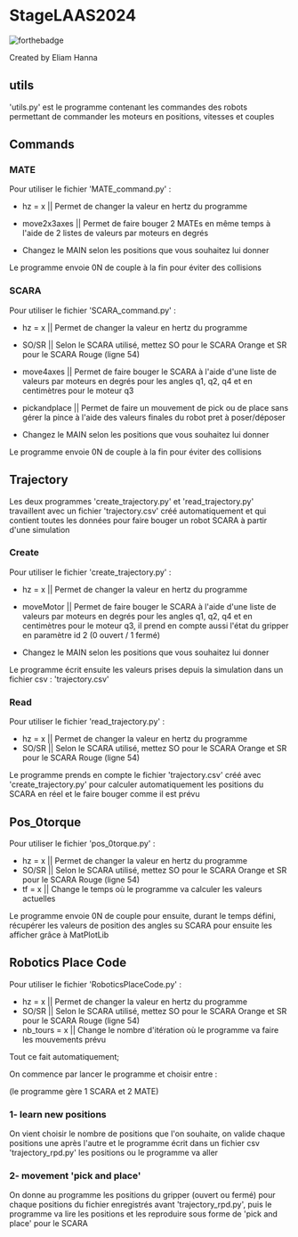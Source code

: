 # StageLAAS2024
![forthebadge](https://forthebadge.com/images/badges/made-with-python.svg)

Created by Eliam Hanna

## utils
'utils.py' est le programme contenant les commandes des robots permettant de commander les moteurs en positions, vitesses et couples

## Commands
### MATE
Pour utiliser le fichier 'MATE_command.py' :
- hz = x || Permet de changer la valeur en hertz du programme
- move2x3axes || Permet de faire bouger 2 MATEs en même temps à l'aide de 2 listes de valeurs par moteurs en degrés

- Changez le MAIN selon les positions que vous souhaitez lui donner

Le programme envoie 0N de couple à la fin pour éviter des collisions

### SCARA
Pour utiliser le fichier 'SCARA_command.py' :
- hz = x || Permet de changer la valeur en hertz du programme
- SO/SR || Selon le SCARA utilisé, mettez SO pour le SCARA Orange et SR pour le SCARA Rouge (ligne 54)
- move4axes || Permet de faire bouger le SCARA  à l'aide d'une liste de valeurs par moteurs en degrés pour les angles q1, q2, q4 et en centimètres pour le moteur q3
- pickandplace || Permet de faire un mouvement de pick ou de place sans gérer la pince à l'aide des valeurs finales du robot pret à poser/déposer

- Changez le MAIN selon les positions que vous souhaitez lui donner

Le programme envoie 0N de couple à la fin pour éviter des collisions

## Trajectory
Les deux programmes 'create_trajectory.py' et 'read_trajectory.py' travaillent avec un fichier 'trajectory.csv' créé automatiquement et qui contient toutes les données pour faire bouger un robot SCARA à partir d'une simulation
### Create
Pour utiliser le fichier 'create_trajectory.py' :
- hz = x || Permet de changer la valeur en hertz du programme
- moveMotor || Permet de faire bouger le SCARA  à l'aide d'une liste de valeurs par moteurs en degrés pour les angles q1, q2, q4 et en centimètres pour le moteur q3, il prend en compte aussi l'état du gripper en paramètre id 2 (0 ouvert / 1 fermé)

- Changez le MAIN selon les positions que vous souhaitez lui donner

Le programme écrit ensuite les valeurs prises depuis la simulation dans un fichier csv : 'trajectory.csv'

### Read
Pour utiliser le fichier 'read_trajectory.py' :
- hz = x || Permet de changer la valeur en hertz du programme
- SO/SR || Selon le SCARA utilisé, mettez SO pour le SCARA Orange et SR pour le SCARA Rouge (ligne 54)

Le programme prends en compte le fichier 'trajectory.csv' créé avec 'create_trajectory.py' pour calculer automatiquement les positions du SCARA en réel et le faire bouger comme il est prévu

## Pos_0torque
Pour utiliser le fichier 'pos_0torque.py' :
- hz = x || Permet de changer la valeur en hertz du programme
- SO/SR || Selon le SCARA utilisé, mettez SO pour le SCARA Orange et SR pour le SCARA Rouge (ligne 54)
- tf = x || Change le temps où le programme va calculer les valeurs actuelles

Le programme envoie 0N de couple pour ensuite, durant le temps défini, récupérer les valeurs de position des angles su SCARA pour ensuite les afficher grâce à MatPlotLib

## Robotics Place Code
Pour utiliser le fichier 'RoboticsPlaceCode.py' :
- hz = x || Permet de changer la valeur en hertz du programme
- SO/SR || Selon le SCARA utilisé, mettez SO pour le SCARA Orange et SR pour le SCARA Rouge (ligne 54)
- nb_tours = x || Change le nombre d'itération où le programme va faire les mouvements prévu

Tout ce fait automatiquement;

On commence par lancer le programme et choisir entre :

(le programme gère 1 SCARA et 2 MATE)
### 1- learn new positions
On vient choisir le nombre de positions que l'on souhaite, on valide chaque positions une après l'autre et le programme écrit dans un fichier csv 'trajectory_rpd.py' les positions ou le programme va aller

### 2- movement 'pick and place'
On donne au programme les positions du gripper (ouvert ou fermé) pour chaque positions du fichier enregistrés avant 'trajectory_rpd.py', puis le programme va lire les positions et les reproduire sous forme de 'pick and place' pour le SCARA
